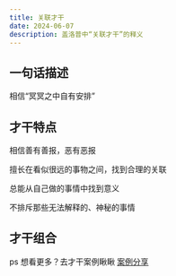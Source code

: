 ```yaml
---
title: 关联才干
date: 2024-06-07
description: 盖洛普中“关联才干”的释义
---
```


## 一句话描述

相信“冥冥之中自有安排”

## 才干特点

相信善有善报，恶有恶报

擅长在看似很远的事物之间，找到合理的关联

总能从自己做的事情中找到意义

不排斥那些无法解释的、神秘的事情

## 才干组合


ps 想看更多？去才干案例瞅瞅 [案例分享](https://gallupblog.com/case)